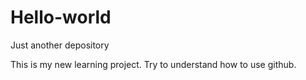 # Hello-world
Just another depository

This is my new learning project. Try to understand how to use github.
